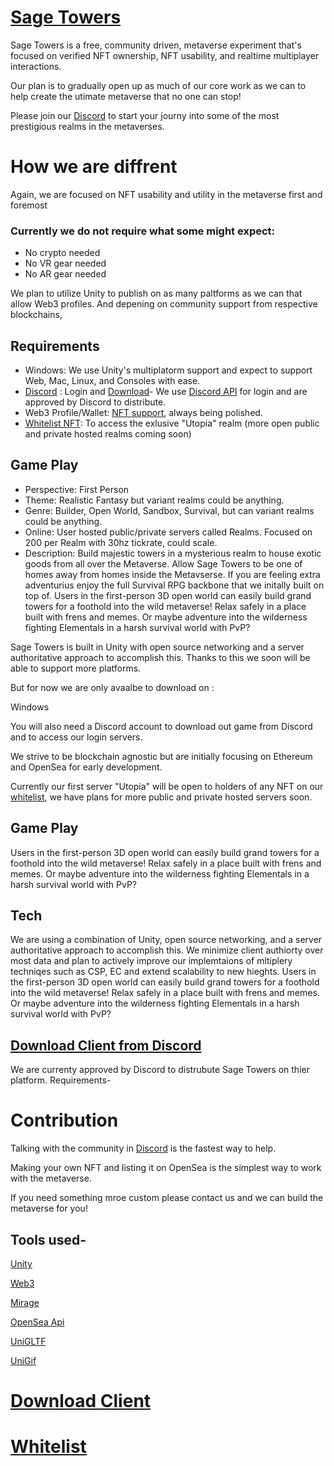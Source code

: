 # [Sage Towers](https://sagetowers.com)
Sage Towers is a free, community driven, metaverse experiment that's focused on verified NFT ownership, NFT usability, and realtime multiplayer interactions. 

Our plan is to gradually open up as much of our core work as we can to help create the utimate metaverse that no one can stop!

Please join our [Discord](https://discord.gg/sagetowers) to start your journy into some of the most prestigious realms in the metaverses.

# How we are diffrent
Again, we are focused on NFT usability and utility in the metaverse first and foremost

### Currently we do not require what some might expect:
- No crypto needed
- No VR gear needed
- No AR gear needed

We plan to utilize Unity to publish on as many paltforms as we can that allow Web3 profiles. And depening on community support from respective blockchains,


## Requirements

- Windows: We use Unity's multiplatorm support and expect to support Web, Mac, Linux, and Consoles with ease.
- [Discord](https://discord.com) : Login and [Download](https://discord.gg/SMjWy7FMgz)- We use [Discord API](https://discord.com/developers/docs/reference) for login and are approved by Discord to distribute.
- Web3 Profile/Wallet: [NFT support](https://github.com/Amazastrophic/Sage-Towers/blob/main/NFTExtendedUsability.MD), always being polished.
- [Whitelist NFT](https://github.com/Amazastrophic/Sage-Towers/blob/main/Whitelist.md): To access the exlusive "Utopia" realm (more open public and private hosted realms coming soon)


## Game Play
- Perspective: First Person
- Theme: Realistic Fantasy but variant realms could be anything.
- Genre: Builder, Open World, Sandbox, Survival, but can variant realms could be anything.
- Online: User hosted public/private servers called Realms. Focused on 200 per Realm with 30hz tickrate, could scale.
- Description: Build majestic towers in a mysterious realm to house exotic goods from all over the Metaverse. Allow Sage Towers to be one of homes away from homes inside the Metavserse. If you are feeling extra adventurius enjoy the full Survival RPG backbone that we initally built on top of.
Users in the first-person 3D open world can easily build grand towers for a foothold into the wild metaverse! Relax safely in a place built with frens and memes. Or maybe adventure into the wilderness fighting Elementals in a harsh survival world with PvP?


Sage Towers is built in Unity with open source networking and a server authoritative approach to accomplish this.
Thanks to this we soon will be able to support more platforms.

But for now we are only avaalbe to download on :

Windows

You will also need a Discord account to download out game from Discord and to access our login servers.


We strive to be blockchain agnostic but are initially focusing on Ethereum and OpenSea for early development.

Currently our first server "Utopia" will be open to holders of any NFT on our [whitelist](https://github.com/Amazastrophic/Sage-Towers/blob/main/Whitelist.md), we have plans for more public and private hosted servers soon. 

## Game Play
Users in the first-person 3D open world can easily build grand towers for a foothold into the wild metaverse! Relax safely in a place built with frens and memes. Or maybe adventure into the wilderness fighting Elementals in a harsh survival world with PvP?

## Tech
We are using a combination of Unity, open source networking, and a server authoritative approach to accomplish this. We minimize client authiorty over most data and plan to actively improve our implemtaions of mltiplery techniqes such as CSP, EC and extend scalability to new hieghts.  Users in the first-person 3D open world can easily build grand towers for a foothold into the wild metaverse! Relax safely in a place built with frens and memes. Or maybe adventure into the wilderness fighting Elementals in a harsh survival world with PvP?

## [Download Client from Discord](https://discord.gg/SMjWy7FMgz)
We are currenty approved by Discord to distrubute Sage Towers on thier platform. 
Requirements-
 

# Contribution
Talking with the community in [Discord](https://discord.gg/sagetowers) is the fastest way to help.

Making your own NFT and listing it on OpenSea is the simplest way to work with the metaverse.

If you need something mroe custom please contact us and we can build the metaverse for you!

## Tools used-

[Unity](https://unity.com/)

[Web3](https://github.com/ChainSafe/web3.unity/)

[Mirage](https://github.com/MirageNet/Mirage)

[OpenSea Api](https://docs.opensea.io/reference/api-overview)

[UniGLTF](https://github.com/ousttrue/UniGLTF)

[UniGif](https://github.com/WestHillApps/UniGif)

# [Download Client](https://discord.gg/SMjWy7FMgz)

# [Whitelist](https://github.com/Amazastrophic/Sage-Towers/blob/main/Whitelist.md)
